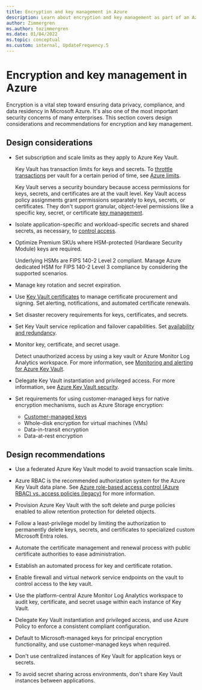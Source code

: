 ```yaml
---
title: Encryption and key management in Azure
description: Learn about encryption and key management as part of an Azure landing zone
author: Zimmergren
ms.author: tozimmergren
ms.date: 01/04/2022
ms.topic: conceptual
ms.custom: internal, UpdateFrequency.5
---
```


# Encryption and key management in Azure

Encryption is a vital step toward ensuring data privacy, compliance, and data residency in Microsoft Azure. It's also one of the most important security concerns of many enterprises. This section covers design considerations and recommendations for encryption and key management.

## Design considerations

- Set subscription and scale limits as they apply to Azure Key Vault.

   Key Vault has transaction limits for keys and secrets. To [throttle transactions](/azure/key-vault/general/overview-throttling) per vault for a certain period of time, see [Azure limits](/azure/azure-resource-manager/management/azure-subscription-service-limits).

   Key Vault serves a security boundary because access permissions for keys, secrets, and certificates are at the vault level. Key Vault access policy assignments grant permissions separately to keys, secrets, or certificates. They don't support granular, object-level permissions like a specific key, secret, or certificate [key management](/azure/security/fundamentals/data-encryption-best-practices).

- Isolate application-specific and workload-specific secrets and shared secrets, as necessary, to [control access](/azure/key-vault/general/best-practices).

- Optimize Premium SKUs where HSM-protected (Hardware Security Module) keys are required.

   Underlying HSMs are FIPS 140-2 Level 2 compliant. Manage Azure dedicated HSM for FIPS 140-2 Level 3 compliance by considering the supported scenarios.

- Manage key rotation and secret expiration.

- Use [Key Vault certificates](/azure/key-vault/certificates/about-certificates) to manage certificate procurement and signing. Set alerting, notifications, and automated certificate renewals.

- Set disaster recovery requirements for keys, certificates, and secrets.

- Set Key Vault service replication and failover capabilities. Set [availability and redundancy](/azure/key-vault/general/disaster-recovery-guidance).

- Monitor key, certificate, and secret usage.

  Detect unauthorized access by using a key vault or Azure Monitor Log Analytics workspace. For more information, see [Monitoring and alerting for Azure Key Vault](/azure/key-vault/general/alert).

- Delegate Key Vault instantiation and privileged access. For more information, see [Azure Key Vault security](/azure/key-vault/general/security-features).

- Set requirements for using customer-managed keys for native encryption mechanisms, such as Azure Storage encryption:

  - [Customer-managed keys](/azure/storage/common/customer-managed-keys-configure-key-vault)
  - Whole-disk encryption for virtual machines (VMs)
  - Data-in-transit encryption
  - Data-at-rest encryption

## Design recommendations

- Use a federated Azure Key Vault model to avoid transaction scale limits.

- Azure RBAC is the recommended authorization system for the Azure Key Vault data plane. See [Azure role-based access control (Azure RBAC) vs. access policies (legacy)](/azure/key-vault/general/rbac-access-policy) for more information.

- Provision Azure Key Vault with the soft delete and purge policies enabled to allow retention protection for deleted objects.

- Follow a least-privilege model by limiting the authorization to permanently delete keys, secrets, and certificates to specialized custom Microsoft Entra roles.

- Automate the certificate management and renewal process with public certificate authorities to ease administration.

- Establish an automated process for key and certificate rotation.

- Enable firewall and virtual network service endpoints on the vault to control access to the key vault.

- Use the platform-central Azure Monitor Log Analytics workspace to audit key, certificate, and secret usage within each instance of Key Vault.

- Delegate Key Vault instantiation and privileged access, and use Azure Policy to enforce a consistent compliant configuration.

- Default to Microsoft-managed keys for principal encryption functionality, and use customer-managed keys when required.

- Don't use centralized instances of Key Vault for application keys or secrets.

- To avoid secret sharing across environments, don't share Key Vault instances between applications.
